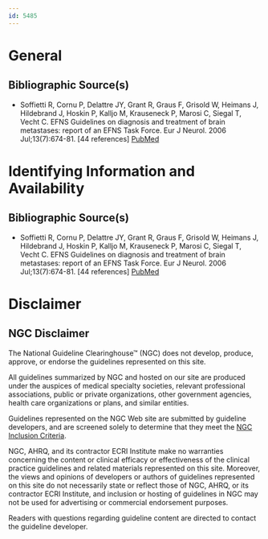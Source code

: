 ```yaml
---
id: 5485
---
```


# General

## Bibliographic Source(s)

- Soffietti R, Cornu P, Delattre JY, Grant R, Graus F, Grisold W, Heimans J, Hildebrand J, Hoskin P, Kalljo M, Krauseneck P, Marosi C, Siegal T, Vecht C. EFNS Guidelines on diagnosis and treatment of brain metastases: report of an EFNS Task Force. Eur J Neurol. 2006 Jul;13(7):674-81. [44 references] [ PubMed ](http://www.ncbi.nlm.nih.gov/entrez/query.fcgi?cmd=Retrieve&db=pubmed&dopt=Abstract&list_uids=16834697)

# Identifying Information and Availability

## Bibliographic Source(s)

- Soffietti R, Cornu P, Delattre JY, Grant R, Graus F, Grisold W, Heimans J, Hildebrand J, Hoskin P, Kalljo M, Krauseneck P, Marosi C, Siegal T, Vecht C. EFNS Guidelines on diagnosis and treatment of brain metastases: report of an EFNS Task Force. Eur J Neurol. 2006 Jul;13(7):674-81. [44 references] [ PubMed ](http://www.ncbi.nlm.nih.gov/entrez/query.fcgi?cmd=Retrieve&db=pubmed&dopt=Abstract&list_uids=16834697)

# Disclaimer

## NGC Disclaimer

The National Guideline Clearinghouse™ (NGC) does not develop, produce, approve, or endorse the guidelines represented on this site.

All guidelines summarized by NGC and hosted on our site are produced under the auspices of medical specialty societies, relevant professional associations, public or private organizations, other government agencies, health care organizations or plans, and similar entities.

Guidelines represented on the NGC Web site are submitted by guideline developers, and are screened solely to determine that they meet the [NGC Inclusion Criteria](/help-and-about/summaries/inclusion-criteria).

NGC, AHRQ, and its contractor ECRI Institute make no warranties concerning the content or clinical efficacy or effectiveness of the clinical practice guidelines and related materials represented on this site. Moreover, the views and opinions of developers or authors of guidelines represented on this site do not necessarily state or reflect those of NGC, AHRQ, or its contractor ECRI Institute, and inclusion or hosting of guidelines in NGC may not be used for advertising or commercial endorsement purposes.

Readers with questions regarding guideline content are directed to contact the guideline developer.


